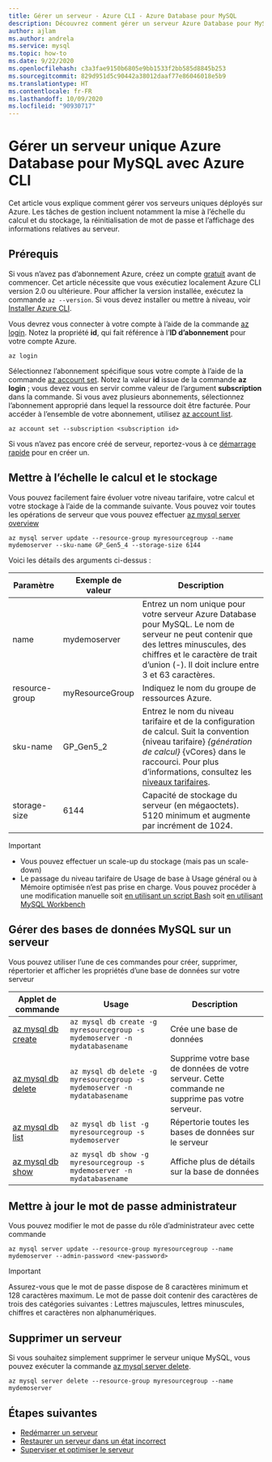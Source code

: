```yaml
---
title: Gérer un serveur - Azure CLI - Azure Database pour MySQL
description: Découvrez comment gérer un serveur Azure Database pour MySQL à partir d’Azure CLI.
author: ajlam
ms.author: andrela
ms.service: mysql
ms.topic: how-to
ms.date: 9/22/2020
ms.openlocfilehash: c3a3fae9150b6805e9bb1533f2bb585d8845b253
ms.sourcegitcommit: 829d951d5c90442a38012daaf77e86046018e5b9
ms.translationtype: HT
ms.contentlocale: fr-FR
ms.lasthandoff: 10/09/2020
ms.locfileid: "90930717"
---
```

# <a name="manage-an-azure-database-for-mysql-single-server-using-the-azure-cli"></a>Gérer un serveur unique Azure Database pour MySQL avec Azure CLI

Cet article vous explique comment gérer vos serveurs uniques déployés sur Azure. Les tâches de gestion incluent notamment la mise à l’échelle du calcul et du stockage, la réinitialisation de mot de passe et l’affichage des informations relatives au serveur.

## <a name="prerequisites"></a>Prérequis
Si vous n’avez pas d’abonnement Azure, créez un compte [gratuit](https://azure.microsoft.com/free/) avant de commencer. Cet article nécessite que vous exécutiez localement Azure CLI version 2.0 ou ultérieure. Pour afficher la version installée, exécutez la commande `az --version`. Si vous devez installer ou mettre à niveau, voir [Installer Azure CLI](/cli/azure/install-azure-cli).

Vous devrez vous connecter à votre compte à l’aide de la commande [az login](https://docs.microsoft.com/cli/azure/reference-index?view=azure-cli-latest#az-login). Notez la propriété **id**, qui fait référence à l’**ID d’abonnement** pour votre compte Azure.

```azurecli-interactive
az login
```

Sélectionnez l’abonnement spécifique sous votre compte à l’aide de la commande [az account set](/cli/azure/account). Notez la valeur **id** issue de la commande **az login** ; vous devez vous en servir comme valeur de l’argument **subscription** dans la commande. Si vous avez plusieurs abonnements, sélectionnez l’abonnement approprié dans lequel la ressource doit être facturée. Pour accéder à l’ensemble de votre abonnement, utilisez [az account list](https://docs.microsoft.com/cli/azure/account?view=azure-cli-latest#az-account-list).

```azurecli
az account set --subscription <subscription id>
```

Si vous n’avez pas encore créé de serveur, reportez-vous à ce [démarrage rapide](quickstart-create-mysql-server-database-using-azure-cli.md) pour en créer un.

## <a name="scale-compute-and-storage"></a>Mettre à l’échelle le calcul et le stockage
Vous pouvez facilement faire évoluer votre niveau tarifaire, votre calcul et votre stockage à l’aide de la commande suivante. Vous pouvez voir toutes les opérations de serveur que vous pouvez effectuer [az mysql server overview](/cli/azure/mysql/server?view=azure-cli-latest)

```azurecli-interactive
az mysql server update --resource-group myresourcegroup --name mydemoserver --sku-name GP_Gen5_4 --storage-size 6144
```

Voici les détails des arguments ci-dessus :

**Paramètre** | **Exemple de valeur** | **Description**
---|---|---
name | mydemoserver | Entrez un nom unique pour votre serveur Azure Database pour MySQL. Le nom de serveur ne peut contenir que des lettres minuscules, des chiffres et le caractère de trait d’union (-). Il doit inclure entre 3 et 63 caractères.
resource-group | myResourceGroup | Indiquez le nom du groupe de ressources Azure.
sku-name|GP_Gen5_2|Entrez le nom du niveau tarifaire et de la configuration de calcul. Suit la convention {niveau tarifaire} _{génération de calcul}_ {vCores} dans le raccourci. Pour plus d’informations, consultez les [niveaux tarifaires](./concepts-pricing-tiers.md).
storage-size | 6144 | Capacité de stockage du serveur (en mégaoctets). 5120 minimum et augmente par incrément de 1024.

> [!Important]
> - Vous pouvez effectuer un scale-up du stockage (mais pas un scale-down)
> - Le passage du niveau tarifaire de Usage de base à Usage général ou à Mémoire optimisée n’est pas prise en charge. Vous pouvez procéder à une modification manuelle soit [en utilisant un script Bash](https://techcommunity.microsoft.com/t5/azure-database-for-mysql/upgrade-from-basic-to-general-purpose-or-memory-optimized-tiers/ba-p/830404) soit [en utilisant MySQL Workbench](https://techcommunity.microsoft.com/t5/azure-database-support-blog/how-to-scale-up-azure-database-for-mysql-from-basic-tier-to/ba-p/369134)


## <a name="manage-mysql-databases-on-a-server"></a>Gérer des bases de données MySQL sur un serveur
Vous pouvez utiliser l’une de ces commandes pour créer, supprimer, répertorier et afficher les propriétés d’une base de données sur votre serveur

| Applet de commande | Usage| Description |
| --- | ---| --- |
|[az mysql db create](/cli/azure/sql/db#az-mysql-db-create)|```az mysql db create -g myresourcegroup -s mydemoserver -n mydatabasename``` |Crée une base de données|
|[az mysql db delete](/cli/azure/sql/db#az-mysql-db-delete)|```az mysql db delete -g myresourcegroup -s mydemoserver -n mydatabasename```|Supprime votre base de données de votre serveur. Cette commande ne supprime pas votre serveur. |
|[az mysql db list](/cli/azure/sql/db#az-mysql-db-list)|```az mysql db list -g myresourcegroup -s mydemoserver```|Répertorie toutes les bases de données sur le serveur|
|[az mysql db show](/cli/azure/sql/db#az-mysql-db-show)|```az mysql db show -g myresourcegroup -s mydemoserver -n mydatabasename```|Affiche plus de détails sur la base de données|

## <a name="update-admin-password"></a>Mettre à jour le mot de passe administrateur
Vous pouvez modifier le mot de passe du rôle d’administrateur avec cette commande
```azurecli-interactive
az mysql server update --resource-group myresourcegroup --name mydemoserver --admin-password <new-password>
```

> [!Important]
>  Assurez-vous que le mot de passe dispose de 8 caractères minimum et 128 caractères maximum.
> Le mot de passe doit contenir des caractères de trois des catégories suivantes : Lettres majuscules, lettres minuscules, chiffres et caractères non alphanumériques.

## <a name="delete-a-server"></a>Supprimer un serveur
Si vous souhaitez simplement supprimer le serveur unique MySQL, vous pouvez exécuter la commande [az mysql server delete](/cli/azure/mysql/server#az-mysql-server-delete).

```azurecli-interactive
az mysql server delete --resource-group myresourcegroup --name mydemoserver
```

## <a name="next-steps"></a>Étapes suivantes
- [Redémarrer un serveur](howto-restart-server-cli.md)
- [Restaurer un serveur dans un état incorrect](howto-restore-server-cli.md)
- [Superviser et optimiser le serveur](concepts-monitoring.md)
